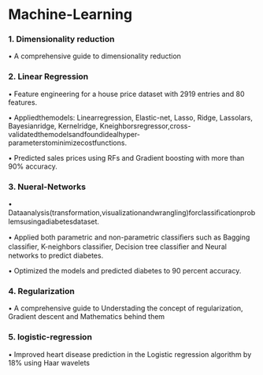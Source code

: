 # Machine-Learning


### 1. Dimensionality reduction
• A comprehensive guide to dimensionality reduction

### 2. Linear Regression
• Feature engineering for a house price dataset with 2919 entries and 80 features. 

• Appliedthemodels: Linearregression, Elastic-net, Lasso, Ridge, Lassolars, Bayesianridge, Kernelridge, Kneighborsregressor,cross-validatedthemodelsandfoundidealhyper-parameterstominimizecostfunctions. 

• Predicted sales prices using RFs and Gradient boosting with more than 90% accuracy.

### 3. Nueral-Networks
• Dataanalysis(transformation,visualizationandwrangling)forclassiﬁcationproblemsusingadiabetesdataset. 

• Applied both parametric and non-parametric classiﬁers such as Bagging classiﬁer, K-neighbors classiﬁer, Decision tree classiﬁer and Neural networks to predict diabetes.

• Optimized the models and predicted diabetes to 90 percent accuracy.

### 4. Regularization
• A comprehensive guide to Understading the concept of regularization, Gradient descent and Mathematics behind them

### 5. logistic-regression
• Improved heart disease prediction in the Logistic regression algorithm by 18% using Haar wavelets
